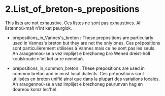 # 2.List_of_breton-s_prepositions
This lists are not exhaustive.
Ces listes ne sont pas exhaustives.
Al listennoù-mañ n'int ket peurglok.


- prepositions_in_Vannes's_breton : 
These prepositions are particularly used in Vannes's breton but they are not the only ones.
Ces prépositions sont particulièrement utilisées à Vannes mais ce ne sont pas les seuls.
An araogennoù-se a vez implijet e brezhoneg bro Wened dreist-holl koulskoude n'int ket ar re nemetañ.

- prepositions_in_common_breton :
These prepositions are used in common breton and in most local dialects.
Ces prépositions sont utilisées en breton unifié ainsi que dans la plupart des variations locales.
An araogennoù-se a vez implijet e brezhoneg peurunvan hag en doareoù komz lec'hel.
